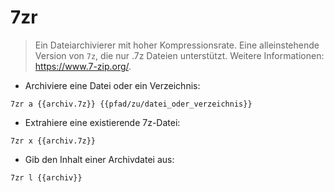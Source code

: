 # 7zr

> Ein Dateiarchivierer mit hoher Kompressionsrate.
> Eine alleinstehende Version von `7z`, die nur .7z Dateien unterstützt.
> Weitere Informationen: <https://www.7-zip.org/>.

- Archiviere eine Datei oder ein Verzeichnis:

`7zr a {{archiv.7z}} {{pfad/zu/datei_oder_verzeichnis}}`

- Extrahiere eine existierende 7z-Datei:

`7zr x {{archiv.7z}}`

- Gib den Inhalt einer Archivdatei aus:

`7zr l {{archiv}}`
